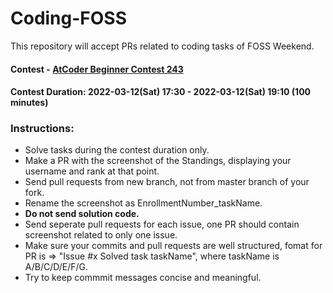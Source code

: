 # Coding-FOSS

This repository will accept PRs related to coding tasks of FOSS Weekend.
#### Contest - [AtCoder Beginner Contest 243](https://atcoder.jp/contests/abc243)
#### Contest Duration: 2022-03-12(Sat) 17:30 - 2022-03-12(Sat) 19:10 (100 minutes)

### Instructions:

- Solve tasks during the contest duration only.
- Make a PR with the screenshot of the Standings, displaying your username and rank at that point.
- Send pull requests from new branch, not from master branch of your fork.
- Rename the screenshot as EnrollmentNumber_taskName.
- **Do not send solution code.**
- Send seperate pull requests for each issue, one PR should contain screenshot related to only one issue.
- Make sure your commits and pull requests are well structured, fomat for PR is => "Issue #x Solved task taskName", where taskName is A/B/C/D/E/F/G. 
- Try to keep commmit messages concise and meaningful.


